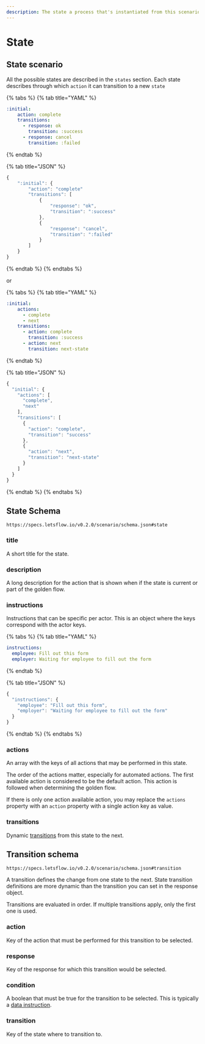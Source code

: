 ```yaml
---
description: The state a process that's instantiated from this scenario can be in.
---
```


# State

## State scenario

All the possible states are described in the `states` section. Each state describes through which `action` it can transition to a new `state`

{% tabs %}
{% tab title="YAML" %}
```yaml
:initial:
    action: complete
    transitions:
      - response: ok
        transition: :success
      - response: cancel
        transition: :failed
```
{% endtab %}

{% tab title="JSON" %}
```javascript
{
    ":initial": {
        "action": "complete"
        "transitions": [
            {
                "response": "ok",
                "transition": ":success"
            },
            {
                "response": "cancel",
                "transition": ":failed"
            }
        ]
    }
}
```
{% endtab %}
{% endtabs %}

or

{% tabs %}
{% tab title="YAML" %}
```yaml
:initial:
    actions: 
      - complete
      - next
    transitions:
      - action: complete
        transition: :success
      - action: next
        transition: next-state
```
{% endtab %}

{% tab title="JSON" %}
```javascript
{
  "initial": {
    "actions": [
      "complete",
      "next"
    ],
    "transitions": [
      {
        "action": "complete",
        "transition": "success"
      },
      {
        "action": "next",
        "transition": "next-state"
      }
    ]
  }
}
```
{% endtab %}
{% endtabs %}

## State Schema

`https://specs.letsflow.io/v0.2.0/scenario/schema.json#state`

### title

A short title for the state.

### description

A long description for the action that is shown when if the state is current or part of the golden flow.

### instructions

Instructions that can be specific per actor. This is an object where the keys correspond with the actor keys.

{% tabs %}
{% tab title="YAML" %}
```yaml
instructions:
  employee: Fill out this form
  employer: Waiting for employee to fill out the form
```
{% endtab %}

{% tab title="JSON" %}
```javascript
{
  "instructions": {
    "employee": "Fill out this form",
    "employer": "Waiting for employee to fill out the form"
  }
}
```
{% endtab %}
{% endtabs %}

### actions

An array with the keys of all actions that may be performed in this state.

The order of the actions matter, especially for automated actions. The first available action is considered to be the default action. This action is followed when determining the golden flow.

If there is only one action available action, you may replace the `actions` property with an `action` property with a single action key as value.

### transitions

Dynamic [transitions](state.md#transition-schema) from this state to the next.

## Transition schema

`https://specs.letsflow.io/v0.2.0/scenario/schema.json#transition`

A transition defines the change from one state to the next. State transition definitions are more dynamic than the transition you can set in the response object.

Transitions are evaluated in order. If multiple transitions apply, only the first one is used.

### action

Key of the action that must be performed for this transition to be selected.

### response

Key of the response for which this transition would be selected.

### condition

A boolean that must be true for the transition to be selected. This is typically a [data instruction](data-instruction.md).

### transition

Key of the state where to transition to.


